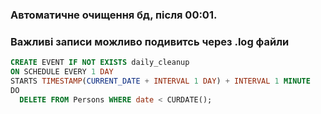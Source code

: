 ### Автоматичне очищення бд, після 00:01.
### Важливі записи можливо подивитсь через .log файли

```sql
CREATE EVENT IF NOT EXISTS daily_cleanup
ON SCHEDULE EVERY 1 DAY
STARTS TIMESTAMP(CURRENT_DATE + INTERVAL 1 DAY) + INTERVAL 1 MINUTE
DO
  DELETE FROM Persons WHERE date < CURDATE();
```
